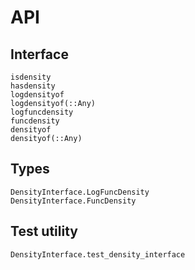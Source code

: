 # API

## Interface

```@docs
isdensity
hasdensity
logdensityof
logdensityof(::Any)
logfuncdensity
funcdensity
densityof
densityof(::Any)
```

## Types

```@docs
DensityInterface.LogFuncDensity
DensityInterface.FuncDensity
```

## Test utility

```@docs
DensityInterface.test_density_interface
```
